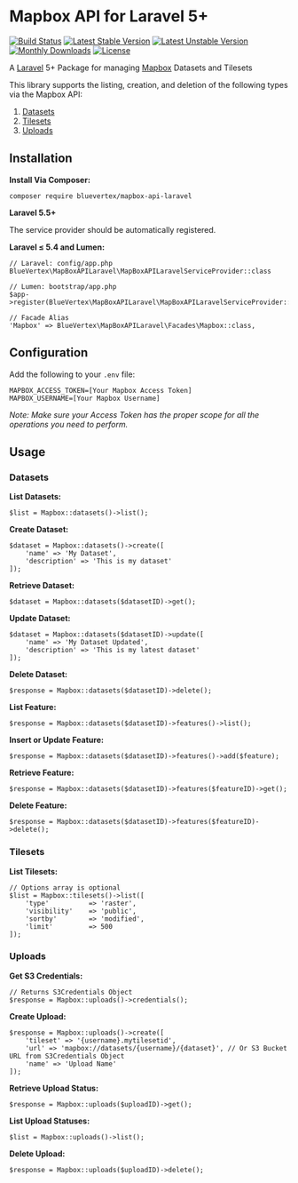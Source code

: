 # Mapbox API for Laravel 5+

[![Build Status](https://travis-ci.org/BlueVertex/mapbox-api-laravel.svg)](https://travis-ci.org/BlueVertex/mapbox-api-laravel)
[![Latest Stable Version](https://poser.pugx.org/bluevertex/mapbox-api-laravel/v/stable)](https://packagist.org/packages/bluevertex/mapbox-api-laravel)
[![Latest Unstable Version](https://poser.pugx.org/bluevertex/mapbox-api-laravel/v/unstable)](https://packagist.org/packages/bluevertex/mapbox-api-laravel)
[![Monthly Downloads](https://poser.pugx.org/bluevertex/mapbox-api-laravel/d/monthly)](https://packagist.org/packages/bluevertex/mapbox-api-laravel)
[![License](https://poser.pugx.org/bluevertex/mapbox-api-laravel/license)](https://packagist.org/packages/bluevertex/mapbox-api-laravel)

A [Laravel](https://laravel.com/) 5+ Package for managing [Mapbox](https://www.mapbox.com/api-documentation/) Datasets and Tilesets

This library supports the listing, creation, and deletion of the following types via the Mapbox API:

1. [Datasets](https://www.mapbox.com/api-documentation/#datasets)
2. [Tilesets](https://www.mapbox.com/api-documentation/#tilesets)
3. [Uploads](https://www.mapbox.com/api-documentation/#uploads)

## Installation

**Install Via Composer:**
```
composer require bluevertex/mapbox-api-laravel
```

**Laravel 5.5+**

The service provider should be automatically registered.

**Laravel ≤ 5.4 and Lumen:**
```
// Laravel: config/app.php
BlueVertex\MapBoxAPILaravel\MapBoxAPILaravelServiceProvider::class
```

```
// Lumen: bootstrap/app.php
$app->register(BlueVertex\MapBoxAPILaravel\MapBoxAPILaravelServiceProvider::class);
```

```
// Facade Alias
'Mapbox' => BlueVertex\MapBoxAPILaravel\Facades\Mapbox::class,
```

## Configuration

Add the following to your `.env` file:

```
MAPBOX_ACCESS_TOKEN=[Your Mapbox Access Token]
MAPBOX_USERNAME=[Your Mapbox Username]
```

*Note: Make sure your Access Token has the proper scope for all the operations you need to perform.*

## Usage

### Datasets

**List Datasets:**
```
$list = Mapbox::datasets()->list();
```

**Create Dataset:**
```
$dataset = Mapbox::datasets()->create([
	'name' => 'My Dataset',
	'description' => 'This is my dataset'
]);
```

**Retrieve Dataset:**
```
$dataset = Mapbox::datasets($datasetID)->get();
```

**Update Dataset:**
```
$dataset = Mapbox::datasets($datasetID)->update([
	'name' => 'My Dataset Updated',
	'description' => 'This is my latest dataset'
]);
```

**Delete Dataset:**
```
$response = Mapbox::datasets($datasetID)->delete();
```

**List Feature:**
```
$response = Mapbox::datasets($datasetID)->features()->list();
```

**Insert or Update Feature:**
```
$response = Mapbox::datasets($datasetID)->features()->add($feature);
```

**Retrieve Feature:**
```
$response = Mapbox::datasets($datasetID)->features($featureID)->get();
```

**Delete Feature:**
```
$response = Mapbox::datasets($datasetID)->features($featureID)->delete();
```

### Tilesets

**List Tilesets:**
```
// Options array is optional
$list = Mapbox::tilesets()->list([
	'type' 			=> 'raster',
	'visibility' 	=> 'public',
	'sortby' 		=> 'modified',
	'limit' 		=> 500
]);
```

### Uploads

**Get S3 Credentials:**
```
// Returns S3Credentials Object
$response = Mapbox::uploads()->credentials();
```

**Create Upload:**
```
$response = Mapbox::uploads()->create([
	'tileset' => '{username}.mytilesetid',
	'url' => 'mapbox://datasets/{username}/{dataset}', // Or S3 Bucket URL from S3Credentials Object
	'name' => 'Upload Name'
]);
```

**Retrieve Upload Status:**
```
$response = Mapbox::uploads($uploadID)->get();
```

**List Upload Statuses:**
```
$list = Mapbox::uploads()->list();
```

**Delete Upload:**
```
$response = Mapbox::uploads($uploadID)->delete();
```

